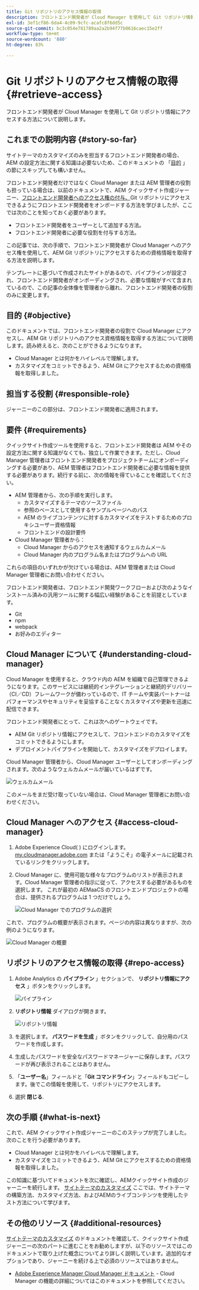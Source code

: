 ```yaml
---
title: Git リポジトリのアクセス情報の取得
description: フロントエンド開発者が Cloud Manager を使用して Git リポジトリ情報にアクセスする方法について説明します。
exl-id: 3ef1cf86-6da4-4c09-9cfc-acafc8f6dd5c
source-git-commit: bc3c054e781789aa2a2b94f77b0616caec15e2ff
workflow-type: tm+mt
source-wordcount: '880'
ht-degree: 83%

---
```


# Git リポジトリのアクセス情報の取得 {#retrieve-access}

フロントエンド開発者が Cloud Manager を使用して Git リポジトリ情報にアクセスする方法について説明します。

## これまでの説明内容 {#story-so-far}

サイトテーマのカスタマイズのみを担当するフロントエンド開発者の場合、AEM の設定方法に関する知識は必要ないため、このドキュメントの 「[目的](#objective) 」の節にスキップしても構いません。

フロントエンド開発者だけではなく Cloud Manager または AEM 管理者の役割も担っている場合は、以前のドキュメントで、AEM クイックサイト作成ジャーニー、[フロントエンド開発者へのアクセス権の付与、](grant-access.md)Git リポジトリにアクセスできるようにフロントエンド開発者をオンボードする方法を学びましたが、ここでは次のことを知っておく必要があります。

* フロントエンド開発者をユーザーとして追加する方法。
* フロントエンド開発者に必要な役割を付与する方法。

この記事では、次の手順で、フロントエンド開発者が Cloud Manager へのアクセス権を使用して、AEM Git リポジトリにアクセスするための資格情報を取得する方法を説明します。

テンプレートに基づいて作成されたサイトがあるので、パイプラインが設定され、フロントエンド開発者がオンボーディングされ、必要な情報がすべて含まれているので、この記事の全体像を管理者から離れ、フロントエンド開発者の役割のみに変更します。

## 目的 {#objective}

このドキュメントでは、フロントエンド開発者の役割で Cloud Manager にアクセスし、AEM Git リポジトリへのアクセス資格情報を取得する方法について説明します。読み終えると、次のことができるようになります。

* Cloud Manager とは何かをハイレベルで理解します。
* カスタマイズをコミットできるよう、AEM Git にアクセスするための資格情報を取得しました。

## 担当する役割 {#responsible-role}

ジャーニーのこの部分は、フロントエンド開発者に適用されます。

## 要件 {#requirements}

クイックサイト作成ツールを使用すると、フロントエンド開発者は AEM やその設定方法に関する知識がなくても、独立して作業できます。ただし、Cloud Manager 管理者はフロントエンド開発者をプロジェクトチームにオンボーディングする必要があり、AEM 管理者はフロントエンド開発者に必要な情報を提供する必要があります。続行する前に、次の情報を得ていることを確認してください。

* AEM 管理者から、次の手順を実行します。
   * カスタマイズするテーマのソースファイル
   * 参照のベースとして使用するサンプルページへのパス
   * AEM のライブコンテンツに対するカスタマイズをテストするためのプロキシユーザー資格情報
   * フロントエンドの設計要件
* Cloud Manager 管理者から：
   * Cloud Manager からのアクセスを通知するウェルカムメール
   * Cloud Manager 内のプログラム名またはプログラムへの URL

これらの項目のいずれかが欠けている場合は、AEM 管理者または Cloud Manager 管理者にお問い合わせください。

フロントエンド開発者は、フロントエンド開発ワークフローおよび次のようなインストール済みの汎用ツールに関する幅広い経験があることを前提としています。

* Git
* npm
* webpack
* お好みのエディター

## Cloud Manager について {#understanding-cloud-manager}

Cloud Manager を使用すると、クラウド内の AEM を組織で自己管理できるようになります。このサービスには継続的インテグレーションと継続的デリバリー（CI／CD）フレームワークが備わっているので、IT チームや実装パートナーはパフォーマンスやセキュリティを妥協することなくカスタマイズや更新を迅速に配信できます。

フロントエンド開発者にとって、これは次へのゲートウェイです。

* AEM Git リポジトリ情報にアクセスして、フロントエンドのカスタマイズをコミットできるようにします。
* デプロイメントパイプラインを開始して、カスタマイズをデプロイします。

Cloud Manager 管理者から、Cloud Manager ユーザーとしてオンボーディングされます。次のようなウェルカムメールが届いているはずです。

![ウェルカムメール](assets/welcome-email.png)

このメールをまだ受け取っていない場合は、Cloud Manager 管理者にお問い合わせください。

## Cloud Manager へのアクセス {#access-cloud-manager}

1. Adobe Experience Cloud( ) にログインします。 [my.cloudmanager.adobe.com](https://my.cloudmanager.adobe.com/) または「ようこそ」の電子メールに記載されているリンクをクリックします。

1. Cloud Manager に、使用可能な様々なプログラムのリストが表示されます。Cloud Manager 管理者の指示に従って、アクセスする必要があるものを選択します。 これが最初の AEMaaCS のフロントエンドプロジェクトの場合は、提供されるプログラムは 1 つだけでしょう。

   ![Cloud Manager でのプログラムの選択](assets/cloud-manager-select-program.png)

これで、プログラムの概要が表示されます。ページの内容は異なりますが、次の例のようになります。

![Cloud Manager の概要](assets/cloud-manager-overview.png)

## リポジトリのアクセス情報の取得 {#repo-access}

1. Adobe Analytics の **パイプライン** 」セクションで、 **リポジトリ情報にアクセス** 」ボタンをクリックします。

   ![パイプライン](assets/pipelines-repo-info.png)

1. **リポジトリ情報** ダイアログが開きます。

   ![リポジトリ情報](assets/repo-info.png)

1. を選択します。 **パスワードを生成** 」ボタンをクリックして、自分用のパスワードを作成します。

1. 生成したパスワードを安全なパスワードマネージャーに保存します。パスワードが再び表示されることはありません。

1. 「**ユーザー名**」フィールドと「**Git コマンドライン**」フィールドもコピーします。後でこの情報を使用して、リポジトリにアクセスします。

1. 選択 **閉じる**.

## 次の手順 {#what-is-next}

これで、AEM クイックサイト作成ジャーニーのこのステップが完了しました。次のことを行う必要があります。

* Cloud Manager とは何かをハイレベルで理解します。
* カスタマイズをコミットできるよう、AEM Git にアクセスするための資格情報を取得しました。

この知識に基づいてドキュメントを次に確認し、AEMクイックサイト作成のジャーニーを続行します。 [サイトテーマのカスタマイズ](customize-theme.md) ここでは、サイトテーマの構築方法、カスタマイズ方法、およびAEMのライブコンテンツを使用したテスト方法について学びます。

## その他のリソース {#additional-resources}

[サイトテーマのカスタマイズ](customize-theme.md) のドキュメントを確認して、クイックサイト作成ジャーニーの次のパートに進むことをお勧めしますが、以下のリソースではこのドキュメントで取り上げた概念についてより詳しく説明しています。追加的なオプションであり、ジャーニーを続ける上で必須のリソースではありません。

* [Adobe Experience Manager Cloud Manager ドキュメント](https://experienceleague.adobe.com/docs/experience-manager-cloud-manager/using/introduction-to-cloud-manager.html?lang=ja) - Cloud Manager の機能の詳細についてはこのドキュメントを参照してください。
